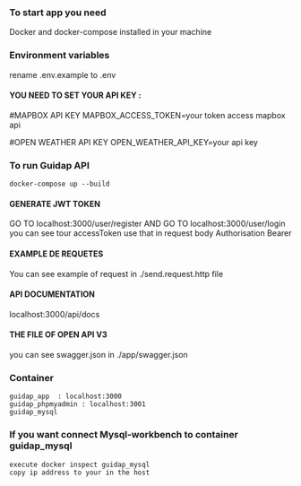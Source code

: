 ### To start app you need
Docker and docker-compose installed in your machine

### Environment variables
rename .env.example to .env
#### YOU NEED TO SET YOUR API KEY :
#MAPBOX API KEY
MAPBOX_ACCESS_TOKEN=your token access mapbox api

#OPEN WEATHER API KEY
OPEN_WEATHER_API_KEY=your api key

### To run Guidap API
    docker-compose up --build

#### GENERATE JWT TOKEN
GO TO localhost:3000/user/register 
AND GO TO localhost:3000/user/login
you can see tour accessToken
use that in request body Authorisation Bearer

#### EXAMPLE DE REQUETES 
You can see example of request in ./send.request.http file

#### API DOCUMENTATION
localhost:3000/api/docs

#### THE FILE OF OPEN API V3
you can see swagger.json in ./app/swagger.json


### Container
    guidap_app  : localhost:3000
    guidap_phpmyadmin : localhost:3001
    guidap_mysql

### If you want connect Mysql-workbench to container guidap_mysql
    execute docker inspect guidap_mysql
    copy ip address to your in the host 


